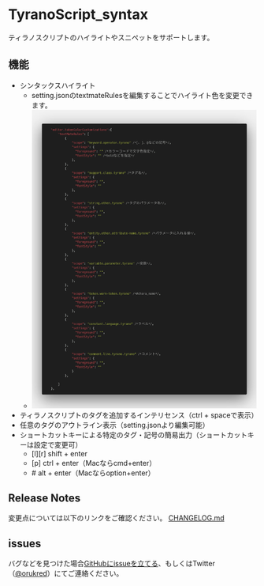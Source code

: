 # TyranoScript_syntax

ティラノスクリプトのハイライトやスニペットをサポートします。

## 機能

* シンタックスハイライト
  * setting.jsonのtextmateRulesを編集することでハイライト色を変更できます。
  * <img src="./readme_img/highlight.png" width=700>
* ティラノスクリプトのタグを追加するインテリセンス（ctrl + spaceで表示）
* 任意のタグのアウトライン表示（setting.jsonより編集可能）
* ショートカットキーによる特定のタグ・記号の簡易出力（ショートカットキーは設定で変更可）
  * [l][r] shift + enter
  * [p] ctrl + enter（Macならcmd+enter）
  * \#  alt + enter（Macならoption+enter）

## Release Notes

変更点については以下のリンクをご確認ください。
[CHANGELOG.md](CHANGELOG.md)

## issues

バグなどを見つけた場合[GitHubにissueを立てる](https://github.com/orukRed/tyranosyntax/issues)、もしくはTwitter（[@orukred](https://twitter.com/OrukRed)）にてご連絡ください。

